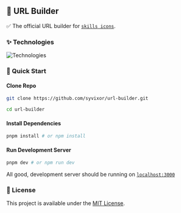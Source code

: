 ## 🔗 URL Builder

✅ The official URL builder for [`skills icons`](https://github.com/syvixor/skills-icons).

### ✨ Technologies

![Technologies](https://skills.syvixor.com/api/icons?i=ts,nuxt,vueuse,motion,tailwind)

### 🚀 Quick Start

#### Clone Repo
  
```bash
git clone https://github.com/syvixor/url-builder.git

cd url-builder
```

#### Install Dependencies

```bash
pnpm install # or npm install
```

#### Run Development Server

```bash
pnpm dev # or npm run dev
```

All good, development server should be running on [`localhost:3000`](http://localhost:3000)

### 📜 License

This project is available under the [MIT License](LICENSE).
